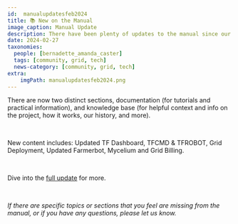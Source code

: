 ```yaml
---
id:  manualupdatesfeb2024
title: 📚 New on the Manual
image_caption: Manual Update
description: There have been plenty of updates to the manual since our last update in January!
date: 2024-02-27
taxonomies:
  people: [bernadette_amanda_caster]
  tags: [community, grid, tech]
  news-category: [community, grid, tech]
extra:
    imgPath: manualupdatesfeb2024.png
---
```


There are now two distinct sections, documentation (for tutorials and practical information), and knowledge base (for helpful context and info on the project, how it works, our history, and more).

<br/>

New content includes: Updated TF Dashboard, TFCMD & TFROBOT, Grid Deployment, Updated Farmerbot, Mycelium and Grid Billing.

<br/>

Dive into the [full update](https://forum.threefold.io/t/tfgrid-manual-updates-february-2024/4229) for more.

<br/>

*If there are specific topics or sections that you feel are missing from the manual, or if you have any questions, please let us know.*